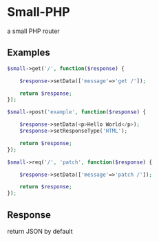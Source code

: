 # Small-PHP
a small PHP router

## Examples

```php
$small->get('/', function($response) {

    $response->setData(['message'=>'get /']);

    return $response;
});

$small->post('example', function($response) {

    $response->setData(<p>Hello World</p>);
    $response->setResponseType('HTML');

    return $response;
});

$small->req('/', 'patch', function($response) {

    $response->setData(['message'=>'patch /']);

    return $response;
});
```

## Response
return JSON by default